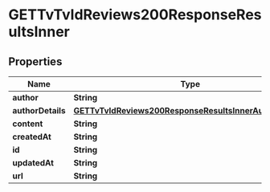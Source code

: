 

# GETTvTvIdReviews200ResponseResultsInner


## Properties

| Name | Type | Description | Notes |
|------------ | ------------- | ------------- | -------------|
|**author** | **String** |  |  [optional] |
|**authorDetails** | [**GETTvTvIdReviews200ResponseResultsInnerAuthorDetails**](GETTvTvIdReviews200ResponseResultsInnerAuthorDetails.md) |  |  [optional] |
|**content** | **String** |  |  [optional] |
|**createdAt** | **String** |  |  [optional] |
|**id** | **String** |  |  [optional] |
|**updatedAt** | **String** |  |  [optional] |
|**url** | **String** |  |  [optional] |



